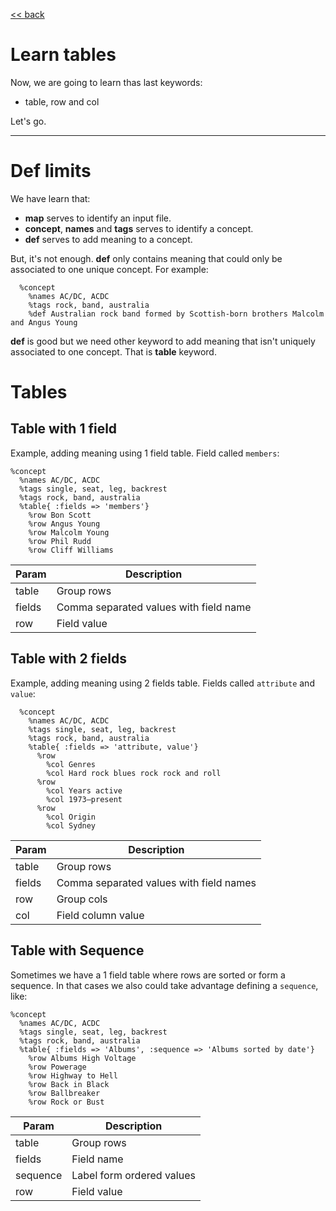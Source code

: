 
[<< back](README.md)

# Learn tables

Now, we are going to learn thas last keywords:
* table, row and col

Let's go.

---

# Def limits

We have learn that:
* **map** serves to identify an input file.
* **concept**, **names** and **tags** serves to identify a concept.
* **def** serves to add meaning to a concept.

But, it's not enough. **def** only contains meaning that could only be associated to one unique concept. For example:
```
  %concept
    %names AC/DC, ACDC
    %tags rock, band, australia
    %def Australian rock band formed by Scottish-born brothers Malcolm and Angus Young
```

**def** is good but we need other keyword to add meaning that isn't uniquely associated to one concept. That is **table** keyword.

# Tables

## Table with 1 field

Example, adding meaning using 1 field table. Field called `members`:

```
%concept
  %names AC/DC, ACDC
  %tags single, seat, leg, backrest
  %tags rock, band, australia
  %table{ :fields => 'members'}
    %row Bon Scott
    %row Angus Young
    %row Malcolm Young
    %row Phil Rudd
    %row Cliff Williams
```

| Param  | Description |
| ------ | ----------- |
| table  | Group rows  |
| fields | Comma separated values with field name |
| row    | Field value |

## Table with 2 fields

Example, adding meaning using 2 fields table. Fields called `attribute` and `value`:

```
  %concept
    %names AC/DC, ACDC
    %tags single, seat, leg, backrest
    %tags rock, band, australia
    %table{ :fields => 'attribute, value'}
      %row
        %col Genres
        %col Hard rock blues rock rock and roll
      %row
        %col Years active
        %col 1973–present
      %row
        %col Origin
        %col Sydney
```

| Param  | Description        |
| ------ | ------------------ |
| table  | Group rows         |
| fields | Comma separated values with field names |
| row    | Group cols         |
| col    | Field column value |

## Table with Sequence

Sometimes we have a 1 field table where rows are sorted or form a sequence. In that cases we also could take advantage defining a `sequence`, like:

```
%concept
  %names AC/DC, ACDC
  %tags single, seat, leg, backrest
  %tags rock, band, australia
  %table{ :fields => 'Albums', :sequence => 'Albums sorted by date'}
    %row Albums High Voltage
    %row Powerage
    %row Highway to Hell
    %row Back in Black
    %row Ballbreaker
    %row Rock or Bust
```

| Param    | Description        |
| -------- | ------------------ |
| table    | Group rows         |
| fields   | Field name         |
| sequence | Label form ordered values |
| row      | Field value        |
